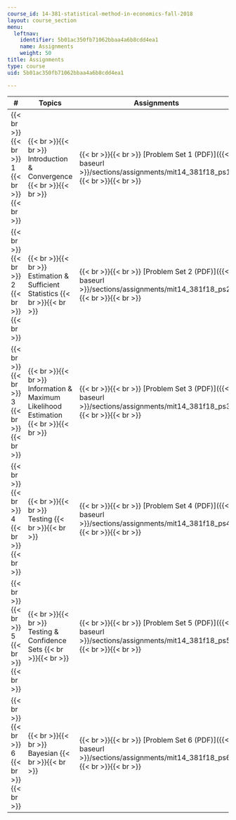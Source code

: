 ```yaml
---
course_id: 14-381-statistical-method-in-economics-fall-2018
layout: course_section
menu:
  leftnav:
    identifier: 5b01ac350fb71062bbaa4a6b8cdd4ea1
    name: Assignments
    weight: 50
title: Assignments
type: course
uid: 5b01ac350fb71062bbaa4a6b8cdd4ea1

---
```


| # | Topics | Assignments |
| --- | --- | --- |
|  {{< br >}}{{< br >}} 1 {{< br >}}{{< br >}}  |  {{< br >}}{{< br >}} Introduction & Convergence {{< br >}}{{< br >}}  |  {{< br >}}{{< br >}} [Problem Set 1 (PDF)]({{< baseurl >}}/sections/assignments/mit14_381f18_ps1) {{< br >}}{{< br >}}  |
|  {{< br >}}{{< br >}} 2 {{< br >}}{{< br >}}  |  {{< br >}}{{< br >}} Estimation & Sufficient Statistics {{< br >}}{{< br >}}  |  {{< br >}}{{< br >}} [Problem Set 2 (PDF)]({{< baseurl >}}/sections/assignments/mit14_381f18_ps2) {{< br >}}{{< br >}}  |
|  {{< br >}}{{< br >}} 3 {{< br >}}{{< br >}}  |  {{< br >}}{{< br >}} Information & Maximum Likelihood Estimation {{< br >}}{{< br >}}  |  {{< br >}}{{< br >}} [Problem Set 3 (PDF)]({{< baseurl >}}/sections/assignments/mit14_381f18_ps3) {{< br >}}{{< br >}}  |
|  {{< br >}}{{< br >}} 4 {{< br >}}{{< br >}}  |  {{< br >}}{{< br >}} Testing {{< br >}}{{< br >}}  |  {{< br >}}{{< br >}} [Problem Set 4 (PDF)]({{< baseurl >}}/sections/assignments/mit14_381f18_ps4) {{< br >}}{{< br >}}  |
|  {{< br >}}{{< br >}} 5 {{< br >}}{{< br >}}  |  {{< br >}}{{< br >}} Testing & Confidence Sets {{< br >}}{{< br >}}  |  {{< br >}}{{< br >}} [Problem Set 5 (PDF)]({{< baseurl >}}/sections/assignments/mit14_381f18_ps5) {{< br >}}{{< br >}}  |
|  {{< br >}}{{< br >}} 6 {{< br >}}{{< br >}}  |  {{< br >}}{{< br >}} Bayesian {{< br >}}{{< br >}}  |  {{< br >}}{{< br >}} [Problem Set 6 (PDF)]({{< baseurl >}}/sections/assignments/mit14_381f18_ps6) {{< br >}}{{< br >}}